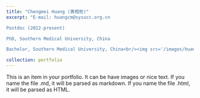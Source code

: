 ```yaml
---
title: "Chengmei Huang (黄橙枚)"
excerpt: "E-mail: huangcm@sysucc.org.cn

Postdoc (2022-present)

PhD, Southern Medical University, China 

Bachelor, Southern Medical University, China<br/><img src='/images/huangchengmei.png'>"

collection: portfolio
---
```


This is an item in your portfolio. It can be have images or nice text. If you name the file .md, it will be parsed as markdown. If you name the file .html, it will be parsed as HTML. 
